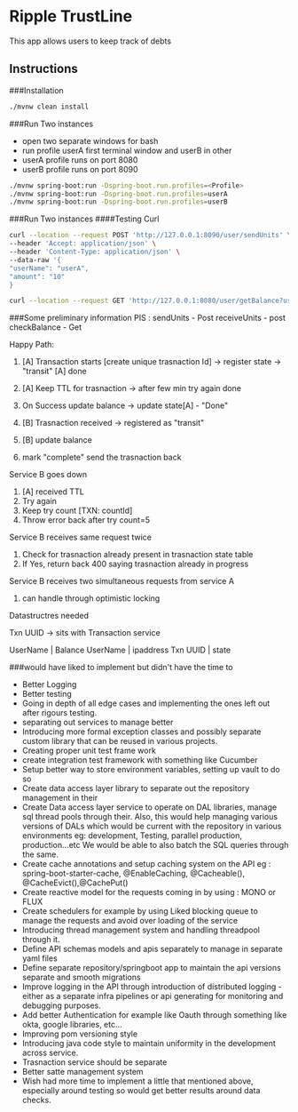 # Ripple TrustLine
This app allows users to keep track of debts

## Instructions

###Installation
```bash
./mvnw clean install
```

###Run Two instances
 - open two separate windows for bash
 - run profile userA first terminal window and userB in other
 - userA profile runs on port 8080
 - userB profile runs on port 8090
```bash
./mvnw spring-boot:run -Dspring-boot.run.profiles=<Profile>
./mvnw spring-boot:run -Dspring-boot.run.profiles=userA
./mvnw spring-boot:run -Dspring-boot.run.profiles=userB
```

###Run Two instances
####Testing Curl
```bash
curl --location --request POST 'http://127.0.0.1:8090/user/sendUnits' \
--header 'Accept: application/json' \
--header 'Content-Type: application/json' \
--data-raw '{
"userName": "userA",
"amount": "10"
}
```
```bash
curl --location --request GET 'http://127.0.0.1:8080/user/getBalance?userName=%22userA%22'
```

###Some preliminary information
PIS :
sendUnits -  Post
receiveUnits - post
checkBalance - Get

Happy Path:
1. [A] Transaction starts [create unique trasnaction Id] -> register state -> "transit" [A] done
2. [A] Keep TTL for trasnaction -> after few min try again  done
3. On Success update balance -> update state[A] - "Done"

1. [B] Trasnaction received -> registered as "transit"
2. [B] update balance
3. mark "complete" send the trasnaction back

Service B goes down
1. [A] received TTL
2. Try again
3. Keep try count [TXN: countId]
4. Throw error back after try count=5

Service B receives same request twice
1. Check for trasnaction already present in trasnaction state table
2. If Yes, return back 400 saying trasnaction already in progress

Service B receives two simultaneous requests from service A
1. can handle through optimistic locking

Datastructres needed

Txn UUID -> sits with Transaction service

UserName | Balance
UserName | ipaddress
Txn UUID | state

###would have liked to implement but didn't have the time to
- Better Logging
- Better testing
- Going in depth of all edge cases and implementing the ones left out after rigours testing.
- separating out services to manage better
- Introducing more formal exception classes and possibly separate custom library that can be reused in various projects.
- Creating proper unit test frame work
- create integration test framework with something like Cucumber
- Setup better way to store environment variables, setting up vault to do so
- Create data access layer library to separate out the repository management in their
- Create Data access layer service to operate on DAL libraries, manage sql thread pools through their. Also, this would help managing various versions of DALs which would be current with the repository in various environments eg: development, Testing, parallel production, production...etc
  We would be able to also batch the SQL queries through the same.
- Create cache annotations and setup caching system on the API eg : spring-boot-starter-cache, @EnableCaching, @Cacheable(), @CacheEvict(),@CachePut()
- Create reactive model for the requests coming in by using : MONO or FLUX
- Create schedulers for example by using Liked blocking queue to manage the requests and avoid over loading of the service
- Introducing thread management system and handling threadpool through it.
- Define API schemas models and apis separately to manage in separate yaml files
- Define separate repository/springboot app to maintain the api versions separate and smooth migrations
- Improve logging in the API through introduction of distributed logging - either as a separate infra pipelines or api generating for monitoring and debugging purposes.
- Add better Authentication for example like Oauth through something like okta, google libraries, etc...
- Improving pom versioning style
- Introducing java code style to maintain uniformity in the development across service.
- Trasnaction service should be separate
- Better satte management system
- Wish had more time to implement a little that mentioned above, especially around testing so would get better results around data checks.




